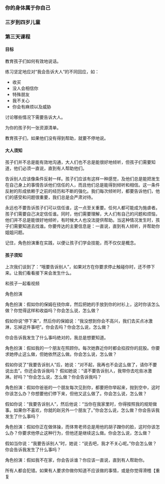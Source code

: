 ### 你的身体属于你自己

### 三岁到四岁儿童

### 第三天课程

#### 目标

教育孩子们如何有效地说话。

练习坚定地应对“我会告诉大人”的不同回应，如：

* 收买
* 没人会相信你
* 特殊朋友
* 我不关心
* 你会有麻烦以及威胁

讨论哪些情况下需要告诉大人。

为你的孩子列一张资源清单。

教育孩子们，如果他们没有得到帮助，就要不停地说。

#### 大人须知

孩子们并不总是能有效地沟通，大人们也不总是能很好地倾听，但孩子们需要知道，他们必须一直说，直到有人帮助他们。

告诉别人应该像条件反射一样。孩子们应该有这样一种感觉，及他们总是能把发生在自己身上的事情告诉他们信任的人，而且他们总是能得到倾听和相信。这一条件反射的形成依赖于之前的经历和不断的强化。我们每次倾听时，都要告诉他们，他们的感受和问题很重要，我们总是会严肃对待。

永远也不要告诉孩子们可以信任谁，这一点至关重要。任何人都可能成为施虐者。孩子们需要自己决定信任谁。同时，他们需要理解，大人们有自己的问题和烦恼，他们并不总是能很好地倾听，有时候大人也没法提供帮助。当这种情况发生时，孩子们需要知道去找谁。你要传达的主要信息是：一直说，直到有人倾听，并帮助你姐姐问题。

记住，角色扮演重在实践，以便让孩子们学会技能，而不仅仅是概念。

#### 孩子须知

上次我们谈到了：“哦要告诉别人”，如果对方在你要求停止触碰你时，还不停下来。让我们看看接下来会发生什么。

和孩子一起看视频

角色扮演

角色扮演：假如你的保姆在挠你痒，然后把她的手放到你的衬衫上，这时你该怎么做？你觉得这样和收益吗？你会怎么说，怎么做？

假如你说“停下来”，然后你的保姆说：“我没想到你会不高兴，我们去买点冰激淋，忘掉这件事吧”。你会去吗？你会怎么说，怎么做？

你会告诉我发生了什么事吗绝对的，我总是想要知道。

角色扮演：假如我的一个朋友在照顾你。每次她靠近你时都会掐捏你的屁股。你要求她停止这么做，但她依然这么做。你会怎么说，怎么做？

假如你说了“我要告诉别人”后，她说：“对不起，我再也不会这么做了，请你不要说出去”。你还会告诉我吗？
假如她说：“请不要告诉别人，我带你去吃些冰激淋。好吗？”你会怎么说，怎么做？你会告诉我吗？

角色扮演：假如你爸爸的一个朋友每次见到你，都要把你举起来，抛到空中，这时你该怎么办？你想要他们停下来，但他又这么做了。你会怎么说，怎么做？

假如你说：“我要告诉别人”，然后他说：“当你在我家里时，你得按照我的规矩做事。如果你不喜欢，你就的赵另外一个朋友了。”你会怎么说，怎么做？你会告诉我发生了什么事吗？

角色扮演：假如你正在做体操，而体育老师总是用他的胡子蹭你的脸，这时你该怎么办？你要求他停止这种行为，但他还是继续这么做。你会怎么说，怎么做？

假如当你说：“我要告诉别人”时，她说：“说去吧，我才不关心呢。”你会怎么做？你会告诉我发生了什么事吗？

角色扮演：假如我不在家，你会告诉谁？你应该一直说，直到有人帮助你。

所有人都会犯错。如果有人要求你做你知道不应该做的事情，或是你觉得滑稽【重复

